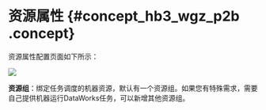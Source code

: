# 资源属性 {#concept_hb3_wgz_p2b .concept}

资源属性配置页面如下所示：

![](http://static-aliyun-doc.oss-cn-hangzhou.aliyuncs.com/assets/img/16304/15414892577931_zh-CN.png)

**资源组**：绑定任务调度的机器资源，默认有一个资源组。如果您有特殊需求，需要自己提供机器运行DataWorks任务，可以新增其他资源组。

